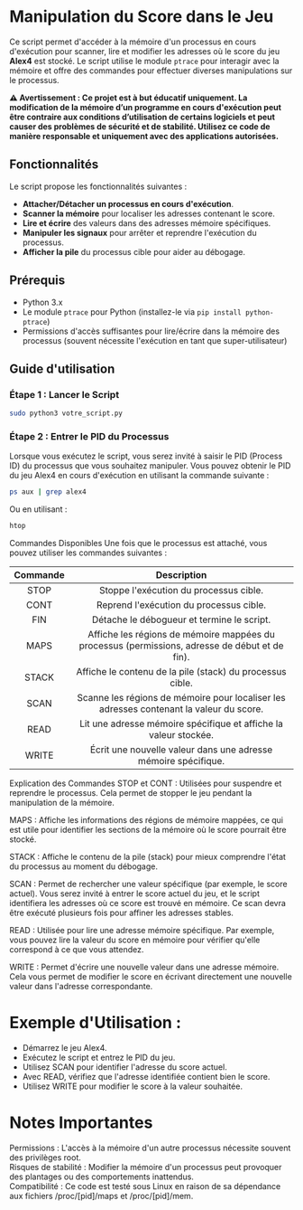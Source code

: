 # Manipulation du Score dans le Jeu

Ce script permet d'accéder à la mémoire d'un processus en cours d'exécution pour scanner, lire et modifier les adresses où le score du jeu **Alex4** est stocké. Le script utilise le module `ptrace` pour interagir avec la mémoire et offre des commandes pour effectuer diverses manipulations sur le processus.

**⚠️ Avertissement : Ce projet est à but éducatif uniquement. La modification de la mémoire d’un programme en cours d'exécution peut être contraire aux conditions d’utilisation de certains logiciels et peut causer des problèmes de sécurité et de stabilité. Utilisez ce code de manière responsable et uniquement avec des applications autorisées.**

## Fonctionnalités

Le script propose les fonctionnalités suivantes :

- **Attacher/Détacher un processus en cours d'exécution**.
- **Scanner la mémoire** pour localiser les adresses contenant le score.
- **Lire et écrire** des valeurs dans des adresses mémoire spécifiques.
- **Manipuler les signaux** pour arrêter et reprendre l'exécution du processus.
- **Afficher la pile** du processus cible pour aider au débogage.

## Prérequis

- Python 3.x
- Le module `ptrace` pour Python (installez-le via `pip install python-ptrace`)
- Permissions d'accès suffisantes pour lire/écrire dans la mémoire des processus (souvent nécessite l'exécution en tant que super-utilisateur)

## Guide d'utilisation

### Étape 1 : Lancer le Script

```bash
sudo python3 votre_script.py
```

### Étape 2 : Entrer le PID du Processus
Lorsque vous exécutez le script, vous serez invité à saisir le PID (Process ID) du processus que vous souhaitez manipuler. Vous pouvez obtenir le PID du jeu Alex4 en cours d'exécution en utilisant la commande suivante :

```sh
ps aux | grep alex4
```

Ou en utilisant :

```sh
htop
```

Commandes Disponibles
Une fois que le processus est attaché, vous pouvez utiliser les commandes suivantes :

| Commande | Description |
| :--------: | :--------: |
| STOP | Stoppe l'exécution du processus cible. |
| CONT | Reprend l'exécution du processus cible. |
| FIN	| Détache le débogueur et termine le script.
| MAPS |	Affiche les régions de mémoire mappées du processus (permissions, adresse de début et de fin). |
| STACK |	Affiche le contenu de la pile (stack) du processus cible. |
| SCAN | Scanne les régions de mémoire pour localiser les adresses contenant la valeur du score. |
| READ |	Lit une adresse mémoire spécifique et affiche la valeur stockée. |
| WRITE |	Écrit une nouvelle valeur dans une adresse mémoire spécifique. |

Explication des Commandes
STOP et CONT : Utilisées pour suspendre et reprendre le processus. Cela permet de stopper le jeu pendant la manipulation de la mémoire.

MAPS : Affiche les informations des régions de mémoire mappées, ce qui est utile pour identifier les sections de la mémoire où le score pourrait être stocké.

STACK : Affiche le contenu de la pile (stack) pour mieux comprendre l'état du processus au moment du débogage.

SCAN : Permet de rechercher une valeur spécifique (par exemple, le score actuel). Vous serez invité à entrer le score actuel du jeu, et le script identifiera les adresses où ce score est trouvé en mémoire. Ce scan devra être exécuté plusieurs fois pour affiner les adresses stables.

READ : Utilisée pour lire une adresse mémoire spécifique. Par exemple, vous pouvez lire la valeur du score en mémoire pour vérifier qu'elle correspond à ce que vous attendez.

WRITE : Permet d'écrire une nouvelle valeur dans une adresse mémoire. Cela vous permet de modifier le score en écrivant directement une nouvelle valeur dans l'adresse correspondante.

# Exemple d'Utilisation :

* Démarrez le jeu Alex4.
* Exécutez le script et entrez le PID du jeu.
* Utilisez SCAN pour identifier l'adresse du score actuel.
* Avec READ, vérifiez que l'adresse identifiée contient bien le score.
* Utilisez WRITE pour modifier le score à la valeur souhaitée.

# Notes Importantes
Permissions : L'accès à la mémoire d'un autre processus nécessite souvent des privilèges root.  
Risques de stabilité : Modifier la mémoire d'un processus peut provoquer des plantages ou des comportements inattendus.  
Compatibilité : Ce code est testé sous Linux en raison de sa dépendance aux fichiers /proc/[pid]/maps et /proc/[pid]/mem.  
